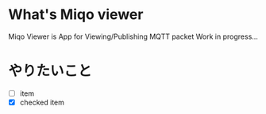 # What's Miqo viewer

Miqo Viewer is App for Viewing/Publishing MQTT packet
Work in progress...

# やりたいこと
- [ ] item
- [x] checked item